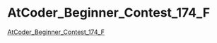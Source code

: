 # AtCoder_Beginner_Contest_174_F
[AtCoder_Beginner_Contest_174_F](https://aiwithcloud.com/2022/09/14/atcoder_beginner_contest_174_f/)